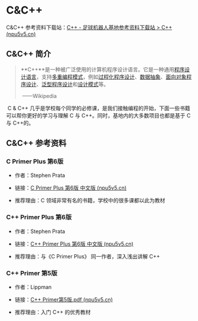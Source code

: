 # C&C++

C&C++ 参考资料下载站：[C++ - 足球机器人基地参考资料下载站 > C++ (npu5v5.cn)](https://files.npu5v5.cn/C%2B%2B/)

## C&C++ 简介

>  **C++**是一种被广泛使用的计算机程序设计语言。它是一种通用[程序设计语言](https://zh.wikipedia.org/wiki/程式設計語言)，支持[多重编程模式](https://zh.wikipedia.org/wiki/多重编程范式)，例如[过程化程序设计](https://zh.wikipedia.org/wiki/过程式编程)、[数据抽象](https://zh.wikipedia.org/wiki/抽象化_(計算機科學))、[面向对象程序设计](https://zh.wikipedia.org/wiki/物件導向程式設計)、[泛型程序设计](https://zh.wikipedia.org/wiki/泛型程式設計)和[设计模式](https://zh.wikipedia.org/wiki/设计模式_(计算机))等。	
>
> ​																																							——Wikipedia

​	C & C++ 几乎是学校每个同学的必修课，是我们接触编程的开始，下面一些书籍可以帮你更好的学习与理解 C 与 C++。同时，基地内的大多数项目也都是基于 C 与 C++的。

## C&C++ 参考资料

### C Primer Plus 第6版

+ 作者：Stephen Prata
+ 链接：[C Primer Plus 第6版 中文版 (npu5v5.cn)](https://files.npu5v5.cn/C%2B%2B/C%20Primer%20Plus%20%E7%AC%AC6%E7%89%88%20%E4%B8%AD%E6%96%87%E7%89%88.pdf)

+ 推荐理由：C 领域非常有名的书籍，学校中的很多课都以此为教材

### C++ Primer Plus 第6版

+ 作者：Stephen Prata
+ 链接：[C++ Primer Plus 第6版 中文版 (npu5v5.cn)](https://files.npu5v5.cn/C%2B%2B/C%2B%2B%20Primer%20Plus%20%20%E7%AC%AC6%E7%89%88%20%20%E4%B8%AD%E6%96%87%E7%89%88.pdf)

+ 推荐理由：与《C Primer Plus》 同一作者，深入浅出讲解 C++

### C++ Primer 第5版

+ 作者：Lippman 
+ 链接：[C++ Primer第5版.pdf (npu5v5.cn)](https://files.npu5v5.cn/C%2B%2B/C%2B%2B%20Primer%E7%AC%AC5%E7%89%88.pdf)

+ 推荐理由：入门 C++ 的优秀教材
